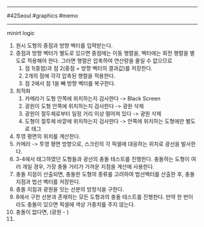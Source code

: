 
---

#42Seoul #graphics #memo

---

minirt logic

1. 원시 도형의 중점과 방향 벡터를 입력받는다.
2. 중점과 방향 벡터가 별도로 있으면 중점에는 이동 행렬을, 벡터에는 회전 행렬을 별도로 적용해야 한다. 그러면 행렬은 압축하여 연산량을 줄일 수 없으므로
	1. 점 1(중점)과 점 2(중점 + 방향 벡터의 결과값)를 저장한다.
	2. 2개의 점에 각각 압축된 행렬을 적용한다.
	3. 점 2에서 점 1을 빼 방향 벡터를 복구한다.
3. 최적화
	1. 카메라가 도형 안쪽에 위치하는지 검사한다 -> Black Screen
	2. 광원이 도형 안쪽에 위치하는지 검사한다 -> 광원 삭제
	3. 광원이 절두체로부터 일정 거리 이상 떨어져 있다 -> 광원 삭제
	4. 도형이 절투체 바깥에 위치하는지 검사한다 -> 안쪽에 위치하는 도형에만 별도로 태그
4. 투영 평면의 위치를 계산한다.
5. 카메라 -> 투영 평면 방향으로, 스크린의 각 픽셀에 대응하는 위치로 광선을 발사한다.
6. 3-4에서 태그하였던 도형들과 광선의 충돌 테스트를 진행한다. 충돌하는 도형이 여러 개일 경우, 가장 충돌 거리가 가까운 지점을 계산에 사용한다.
7. 충돌 지점이 산출되면, 충돌한 도형의 종류를 고려하여 법선벡터를 산출한 후, 충돌 지점과 법선 벡터를 저장한다.
8. 충돌 지점과 광원을 잇는 선분의 방정식을 구한다.
9. 8에서 구한 선분과 존재하는 모든 도형과의 충돌 테스트를 진행한다. 만약 한 번이라도 충돌이 있으면 픽셀에 색상 가중치를 주지 않는다.
10. 충돌이 없다면, (광원 - )
11. 
